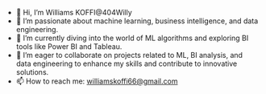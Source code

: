- 👋 Hi, I’m Williams KOFFI@404Willy
- 👀 I’m passionate about machine learning, business intelligence, and data engineering.
- 🌱 I’m currently diving into the world of ML algorithms and exploring BI tools like Power BI and Tableau.
- 💞️ I’m eager to collaborate on projects related to ML, BI analysis, and data engineering to enhance my skills and contribute to innovative solutions.
- 📫 How to reach me: williamskoffi66@gmail.com 
<!---
404Willy/404Willy is a ✨ special ✨ repository because its `README.md` (this file) appears on your GitHub profile.
You can click the Preview link to take a look at your changes.
--->
